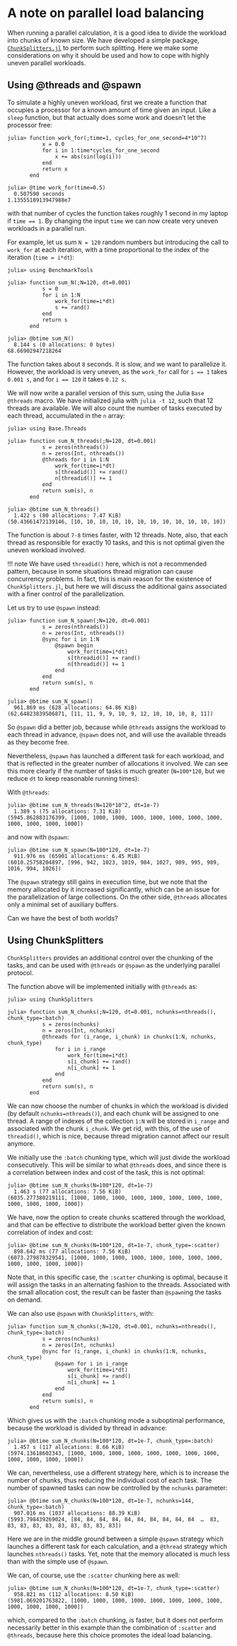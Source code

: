 # A note on parallel load balancing  

When running a parallel calculation, it is a good idea to divide the workload into chunks
of known size. We have developed a simple package, [`ChunkSplitters.jl`](https://github.com/m3g/ChunkSplitters.jl) to perform such splitting. Here we make some considerations on why it should be used and how to cope with highly uneven parallel workloads. 

## Using @threads and @spawn

To simulate a highly uneven workload, first we create a function that occupies a processor for a known amount of time given an input. Like a `sleep` function, but that actually does some work and doesn't let the processor free:

```julia-repl
julia> function work_for(;time=1, cycles_for_one_second=4*10^7)
           x = 0.0
           for i in 1:time*cycles_for_one_second
               x += abs(sin(log(i)))
           end
           return x
       end

julia> @time work_for(time=0.5)
  0.507590 seconds
1.1355518913947988e7
```
with that number of cycles the function takes roughly 1 second in my laptop if `time == 1`. By changing the input `time` we can now create very uneven workloads in a parallel run.

For example, let us sum `N = 120` random numbers but introducing the call to `work_for` at each iteration, with a time proportional to the index of the iteration (`time = i*dt`):

```julia-repl
julia> using BenchmarkTools 

julia> function sum_N(;N=120, dt=0.001)
           s = 0
           for i in 1:N
               work_for(time=i*dt)
               s += rand()
           end
           return s
       end

julia> @btime sum_N()
  8.144 s (0 allocations: 0 bytes)
68.66902947218264
```

The function takes about `8` seconds. It is slow, and we want to parallelize it. However, the workload is very uneven, as the `work_for` call for `i == 1` takes `0.001 s`, and for `i == 120` it takes `0.12 s`. 

We will now write a parallel version of this sum, using the Julia `Base` `@threads` macro. We have initialized julia with `julia -t 12`, such that 12 threads are available. We will also count the number of tasks executed by each thread, accumulated in the `n` array:

```julia-repl
julia> using Base.Threads 

julia> function sum_N_threads(;N=120, dt=0.001)
           s = zeros(nthreads())
           n = zeros(Int, nthreads())
           @threads for i in 1:N
               work_for(time=i*dt)
               s[threadid()] += rand()
               n[threadid()] += 1
           end
           return sum(s), n
       end

julia> @btime sum_N_threads()
  1.422 s (80 allocations: 7.47 KiB)
(50.43661472139146, [10, 10, 10, 10, 10, 10, 10, 10, 10, 10, 10, 10])
```

The function is about `7-8` times faster, with 12 threads. Note, also, that each thread as responsible for exactly 10 tasks, and this is not optimal given the uneven workload involved.

!!! note
    We have used `threadid()` here, which is not a recommended pattern, because in 
    some situations thread migration can cause concurrency problems. In fact, this
    is main reason for the existence of `ChunkSplitters.jl`, but here we will 
    discuss the additional gains associated with a finer control of the parallelization.
    
Let us try to use `@spawn` instead:

```julia-repl
julia> function sum_N_spawn(;N=120, dt=0.001)
           s = zeros(nthreads())
           n = zeros(Int, nthreads())
           @sync for i in 1:N
               @spawn begin
                   work_for(time=i*dt)
                   s[threadid()] += rand() 
                   n[threadid()] += 1 
               end
           end
           return sum(s), n
       end

julia> @btime sum_N_spawn()
  961.869 ms (628 allocations: 64.86 KiB)
(62.64823839506871, [11, 11, 9, 9, 10, 9, 12, 10, 10, 10, 8, 11])
```

So `@spawn` did a better job, because while `@threads` assigns the workload to each thread in advance, `@spawn` does not, and will use the available threads as they become free. 

Nevertheless, `@spawn` has launched a different task for each workload, and that is reflected in the greater number of allocations it involved. We can see this more clearly if the number of tasks is much greater (`N=100*120`, but we reduce `dt` to keep reasonable running times):

With `@threads`:

```julia-repl
julia> @btime sum_N_threads(N=120*10^2, dt=1e-7)
  1.389 s (75 allocations: 7.31 KiB)
(5945.862883176399, [1000, 1000, 1000, 1000, 1000, 1000, 1000, 1000, 1000, 1000, 1000, 1000])
```

and now with `@spawn`: 

```julia-repl
julia> @btime sum_N_spawn(N=100*120, dt=1e-7)
  911.976 ms (65901 allocations: 6.45 MiB)
(6010.25758204897, [996, 942, 1023, 1019, 984, 1027, 989, 995, 989, 1016, 994, 1026])
```

The `@spawn` strategy still gains in execution time, but we note that the memory allocated by it increased significantly, which can be an issue for the parallelization of large collections. On the other side, `@threads` allocates only a minimal set of auxiliary buffers.

Can we have the best of both worlds?

## Using ChunkSplitters

`ChunkSplitters` provides an additional control over the chunking of the tasks, and can be used with `@threads` or `@spawn` as the underlying parallel protocol.

The function above will be implemented initially with `@threads` as:

```julia-repl
julia> using ChunkSplitters

julia> function sum_N_chunks(;N=120, dt=0.001, nchunks=nthreads(), chunk_type=:batch)
           s = zeros(nchunks)
           n = zeros(Int, nchunks)
           @threads for (i_range, i_chunk) in chunks(1:N, nchunks, chunk_type)
               for i in i_range
                   work_for(time=i*dt)
                   s[i_chunk] += rand()
                   n[i_chunk] += 1
               end
           end
           return sum(s), n
       end
```

We can now choose the number of chunks in which the workload is divided (by default `nchunks=nthreads()`), and each chunk will be assigned to one thread. A range of indexes of the collection `1:N` will be stored in `i_range` and associated with the chunk `i_chunk`. We get rid, with this, of the use of `threadid()`, which is nice, because thread migration cannot affect our result anymore.

We initially use the `:batch` chunking type, which will just divide the workload consecutively. This will be similar to what `@threads` does, and since there is a correlation between index and cost of the task, this is not optimal:

```julia-repl
julia> @btime sum_N_chunks(N=100*120, dt=1e-7)
  1.463 s (77 allocations: 7.56 KiB)
(6035.277380219111, [1000, 1000, 1000, 1000, 1000, 1000, 1000, 1000, 1000, 1000, 1000, 1000])
```

We have, now the option to create chunks scattered through the workload, and that can be effective to distribute the workload better given the known correlation of index and cost:

```julia-repl
julia> @btime sum_N_chunks(N=100*120, dt=1e-7, chunk_type=:scatter)
  898.642 ms (77 allocations: 7.56 KiB)
(6073.279878329541, [1000, 1000, 1000, 1000, 1000, 1000, 1000, 1000, 1000, 1000, 1000, 1000])
```

Note that, in this specific case, the `:scatter` chunking is optimal, because it will assign the tasks in an alternating fashion to the threads. Associated with the small allocation cost, the result can be faster than `@spawn`ing the tasks on demand. 

We can also use `@spawn` with `ChunkSplitters`, with:

```julia-repl
julia> function sum_N_chunks(;N=120, dt=0.001, nchunks=nthreads(), chunk_type=:batch)
           s = zeros(nchunks)
           n = zeros(Int, nchunks)
           @sync for (i_range, i_chunk) in chunks(1:N, nchunks, chunk_type)
               @spawn for i in i_range
                   work_for(time=i*dt)
                   s[i_chunk] += rand()
                   n[i_chunk] += 1
               end
           end
           return sum(s), n
       end
```

Which gives us with the `:batch` chunking mode a suboptimal performance, because the workload is divided by thread in advance:

```julia-repl
julia> @btime sum_N_chunks(N=100*120, dt=1e-7, chunk_type=:batch)
  1.457 s (117 allocations: 8.66 KiB)
(5974.13618602343, [1000, 1000, 1000, 1000, 1000, 1000, 1000, 1000, 1000, 1000, 1000, 1000])
```

We can, nevertheless, use a different strategy here, which is to increase the number of chunks, thus reducing the individual cost of each task. The number of spawned tasks can now be controlled by the `nchunks` parameter:

```julia-repl
julia> @btime sum_N_chunks(N=100*120, dt=1e-7, nchunks=144, chunk_type=:batch)
  907.016 ms (1037 allocations: 88.39 KiB)
(5993.798439269024, [84, 84, 84, 84, 84, 84, 84, 84, 84, 84  …  83, 83, 83, 83, 83, 83, 83, 83, 83, 83])
```

Here we are in the middle ground between a simple `@spawn` strategy which launches a different task for each calculation, and a `@thread` strategy which launches `nthreads()` tasks. Yet, note that the memory allocated is much less than with the simple use of `@spawn`. 

We can, of course, use the `:scatter` chunking here as well:

```julia-repl
julia> @btime sum_N_chunks(N=100*120, dt=1e-7, chunk_type=:scatter)
  958.821 ms (112 allocations: 8.50 KiB)
(5981.069201763822, [1000, 1000, 1000, 1000, 1000, 1000, 1000, 1000, 1000, 1000, 1000, 1000])
```
which, compared to the `:batch` chunking, is faster, but it does not perform necessarily better in this example than the combination of `:scatter` and `@threads`, because here this choice promotes the ideal load balancing. 